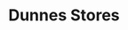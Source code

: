 ---
title: "Dunnes Stores"
url: /galway/dunnes-stores-western-distributor-road/
shop: Supermarkt
---